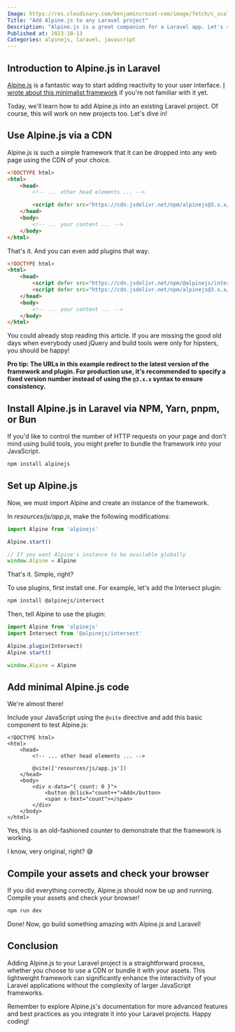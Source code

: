 ```yaml
---
Image: https://res.cloudinary.com/benjamincrozat-com/image/fetch/c_scale,f_webp,q_auto,w_1200/https://life-long-bunny.fra1.digitaloceanspaces.com/media-library/production/195/4FjIPqqs1lM8q4Uaqih8fIGp1SZ6yK-metaYWxwaW5lLWxhcmF2ZWwuanBn-.jpg
Title: "Add Alpine.js to any Laravel project"
Description: "Alpine.js is a great companion for a Laravel app. Let's see how you can add it in any project."
Published at: 2023-10-13
Categories: alpinejs, laravel, javascript
---
```


## Introduction to Alpine.js in Laravel

[Alpine.js](https://alpinejs.dev) is a fantastic way to start adding reactivity to your user interface. [I wrote about this minimalist framework](/alpine-js) if you're not familiar with it yet.

Today, we'll learn how to add Alpine.js into an existing Laravel project. Of course, this will work on new projects too. Let's dive in!

## Use Alpine.js via a CDN

Alpine.js is such a simple framework that it can be dropped into any web page using the CDN of your choice.

```html
<!DOCTYPE html>
<html>
    <head>
        <!-- ... other head elements ... -->

        <script defer src="https://cdn.jsdelivr.net/npm/alpinejs@3.x.x/dist/cdn.min.js"></script>
    </head>
    <body>
        <!-- ... your content ... -->
    </body>
</html>
```

That's it. And you can even add plugins that way:

```html
<!DOCTYPE html>
<html>
    <head>
        <script defer src="https://cdn.jsdelivr.net/npm/@alpinejs/intersect@3.x.x/dist/cdn.min.js"></script>
        <script defer src="https://cdn.jsdelivr.net/npm/alpinejs@3.x.x/dist/cdn.min.js"></script>
    </head>
    <body>
        <!-- ... your content ... -->
    </body>
</html>
```

You could already stop reading this article. If you are missing the good old days when everybody used jQuery and build tools were only for hipsters, you should be happy!

**Pro tip: The URLs in this example redirect to the latest version of the framework and plugin. For production use, it's recommended to specify a fixed version number instead of using the `@3.x.x` syntax to ensure consistency.**

## Install Alpine.js in Laravel via NPM, Yarn, pnpm, or Bun

If you'd like to control the number of HTTP requests on your page and don't mind using build tools, you might prefer to bundle the framework into your JavaScript.

```bash
npm install alpinejs
```

## Set up Alpine.js

Now, we must import Alpine and create an instance of the framework.

In *resources/js/app.js*, make the following modifications:

```js
import Alpine from 'alpinejs'

Alpine.start()

// If you want Alpine's instance to be available globally
window.Alpine = Alpine
```

That's it. Simple, right?

To use plugins, first install one. For example, let's add the Intersect plugin:

```bash
npm install @alpinejs/intersect
```

Then, tell Alpine to use the plugin:

```js
import Alpine from 'alpinejs'
import Intersect from '@alpinejs/intersect'

Alpine.plugin(Intersect)
Alpine.start()

window.Alpine = Alpine
```

## Add minimal Alpine.js code

We're almost there!

Include your JavaScript using the `@vite` directive and add this basic component to test Alpine.js:

```blade
<!DOCTYPE html>
<html>
    <head>
        <!-- ... other head elements ... -->
        
        @vite(['resources/js/app.js'])
    </head>
    <body>
        <div x-data="{ count: 0 }">
            <button @click="count++">Add</button>
            <span x-text="count"></span>
        </div>
    </body>
</html>
```

Yes, this is an old-fashioned counter to demonstrate that the framework is working.

I know, very original, right? 😅

## Compile your assets and check your browser

If you did everything correctly, Alpine.js should now be up and running. Compile your assets and check your browser!

```bash
npm run dev
```

Done! Now, go build something amazing with Alpine.js and Laravel!

## Conclusion

Adding Alpine.js to your Laravel project is a straightforward process, whether you choose to use a CDN or bundle it with your assets. This lightweight framework can significantly enhance the interactivity of your Laravel applications without the complexity of larger JavaScript frameworks.

Remember to explore Alpine.js's documentation for more advanced features and best practices as you integrate it into your Laravel projects. Happy coding!

